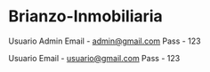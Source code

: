 # Brianzo-Inmobiliaria
 Usuario Admin 
 Email - admin@gmail.com
 Pass - 123

 Usuario
 Email - usuario@gmail.com
 Pass - 123


